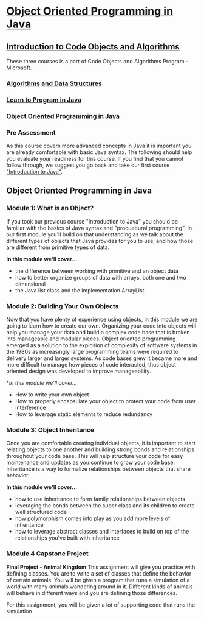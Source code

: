 # [Object Oriented Programming in Java](https://courses.edx.org/courses/course-v1:Microsoft+DEV277x+2T2018/course/)

## [Introduction to Code Objects and Algorithms](https://courses.edx.org/dashboard/programs/0beb9268-6047-43b5-8be4-55dcc45be396/)
 
These three courses is a part of Code Objects and Algorithms Program -Microsoft.
  
### [Algorithms and Data Structures](https://courses.edx.org/courses/course-v1:Microsoft+DEV285x+3T2018/course/)

### [Learn to Program in Java](https://courses.edx.org/courses/course-v1:Microsoft+DEV276x+2T2018/course/)

### [Object Oriented Programming in Java](https://courses.edx.org/courses/course-v1:Microsoft+DEV277x+2T2018/course/)

### Pre Assessment
As this course covers more advanced concepts in Java it is important you are already comfortable with basic Java syntax. The following should help you evaluate your readiness for this course. If you find that you cannot follow through, we suggest you go back and take our first course ["Introduction to Java"](https://www.edx.org/course/learn-to-program-in-java-1).

## Object Oriented Programming in Java

### Module 1: What is an Object?
If you took our previous course "Introduction to Java" you should be familiar with the basics of Java syntax and "procuedural programming". In our first module you'll build on that understanding as we talk about the different types of objects that Java provides for you to use, and how those are different from primitive types of data.

**In this module we'll cover…**
* the difference between working with primitive and an object data
* how to better organize groups of data with arrays, both one and two dimensional
* the Java list class and the implementation ArrayList

### Module 2: Building Your Own Objects
Now that you have plenty of experience using objects, in this module we are going to learn how to create our own. Organizing your code into objects will help you manage your data and build a complex code base that is broken into manageable and modular pieces. Object oriented programming emerged as a solution to the explosion of complexity of software systems in the 1980s as increasingly large programming teams were required to delivery larger and larger systems. As code bases grew it became more and more difficult to manage how pieces of code interacted, thus object oriented design was developed to improve manageability.

**In this module we'll cover…*
* How to write your own object
* How to properly encapsulate your object to protect your code from user interference
* How to leverage static elements to reduce redundancy

### Module 3: Object Inheritance
Once you are comfortable creating individual objects, it is important to start relating objects to one another and building strong bonds and relationships throughout your code base. This will help structure your code for easy maintenance and updates as you continue to grow your code base. Inheritance is a way to formalize relationships between objects that share behavior.

**In this module we'll cover…**
* how to use inheritance to form family relationships between objects
* leveraging the bonds between the super class and its children to create well structured code
* how polymorphism comes into play as you add more levels of inheritance
* how to leverage abstract classes and interfaces to build on top of the relationships you've built with inheritance

### Module 4 Capstone Project
**Final Project - Animal Kingdom**
This assignment will give you practice with defining classes. You are to write a set of classes that define the behavior of certain animals. You will be given a program that runs a simulation of a world with many animals wandering around in it. Different kinds of animals will behave in different ways and you are defining those differences.

For this assignment, you will be given a lot of supporting code that runs the simulation